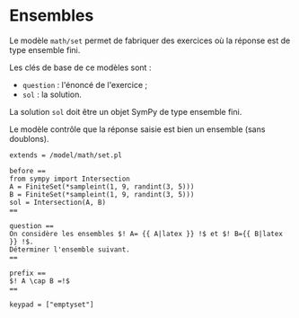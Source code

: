 # Ensembles

Le modèle `math/set` permet de fabriquer des exercices où la réponse est de type ensemble fini.

Les clés de base de ce modèles sont :

  * `question` : l'énoncé de l'exercice ;
  * `sol` : la solution.

La solution `sol` doit être un objet SymPy de type ensemble fini.

Le modèle contrôle que la réponse saisie est bien un ensemble (sans doublons). 

```
extends = /model/math/set.pl

before ==
from sympy import Intersection
A = FiniteSet(*sampleint(1, 9, randint(3, 5)))
B = FiniteSet(*sampleint(1, 9, randint(3, 5)))
sol = Intersection(A, B)
==

question ==
On considère les ensembles $! A= {{ A|latex }} !$ et $! B={{ B|latex }} !$. 
Déterminer l'ensemble suivant.
==

prefix ==
$! A \cap B =!$
==

keypad = ["emptyset"]
```

